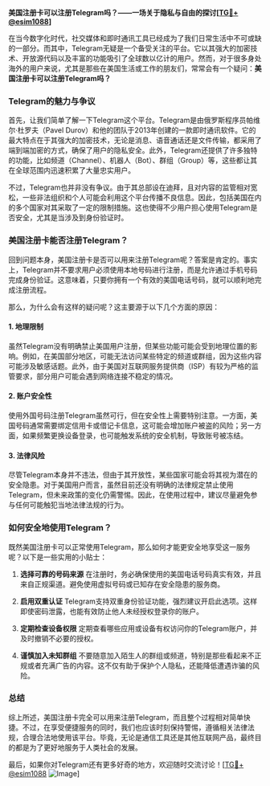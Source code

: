**美国注册卡可以注册Telegram吗？——一场关于隐私与自由的探讨[[TG💪+ @esim1088](https://t.me/s/esim1088)]**

在当今数字化时代，社交媒体和即时通讯工具已经成为了我们日常生活中不可或缺的一部分。而其中，Telegram无疑是一个备受关注的平台。它以其强大的加密技术、开放源代码以及丰富的功能吸引了全球数以亿计的用户。然而，对于很多身处海外的用户来说，尤其是那些在美国生活或工作的朋友们，常常会有一个疑问：**美国注册卡可以注册Telegram吗？**

### Telegram的魅力与争议

首先，让我们简单了解一下Telegram这个平台。Telegram是由俄罗斯程序员帕维尔·杜罗夫（Pavel Durov）和他的团队于2013年创建的一款即时通讯软件。它的最大特点在于其强大的加密技术，无论是消息、语音通话还是文件传输，都采用了端到端加密的方式，确保了用户的隐私安全。此外，Telegram还提供了许多独特的功能，比如频道（Channel）、机器人（Bot）、群组（Group）等，这些都让其在全球范围内迅速积累了大量忠实用户。

不过，Telegram也并非没有争议。由于其总部设在迪拜，且对内容的监管相对宽松，一些非法组织和个人可能会利用这个平台传播不良信息。因此，包括美国在内的多个国家对其采取了一定的限制措施。这也使得不少用户担心使用Telegram是否安全，尤其是当涉及到身份验证时。

### 美国注册卡能否注册Telegram？

回到问题本身，美国注册卡是否可以用来注册Telegram呢？答案是肯定的。事实上，Telegram并不要求用户必须使用本地号码进行注册，而是允许通过手机号码完成身份验证。这意味着，只要你拥有一个有效的美国电话号码，就可以顺利地完成注册流程。

那么，为什么会有这样的疑问呢？这主要源于以下几个方面的原因：

#### 1. **地理限制**
虽然Telegram没有明确禁止美国用户注册，但某些功能可能会受到地理位置的影响。例如，在美国部分地区，可能无法访问某些特定的频道或群组，因为这些内容可能涉及敏感话题。此外，由于美国对互联网服务提供商（ISP）有较为严格的监管要求，部分用户可能会遇到网络连接不稳定的情况。

#### 2. **账户安全性**
使用外国号码注册Telegram虽然可行，但在安全性上需要特别注意。一方面，美国号码通常需要绑定信用卡或借记卡信息，这可能会增加账户被盗的风险；另一方面，如果频繁更换设备登录，也可能触发系统的安全机制，导致账号被冻结。

#### 3. **法律风险**
尽管Telegram本身并不违法，但由于其开放性，某些国家可能会将其视为潜在的安全隐患。对于美国用户而言，虽然目前还没有明确的法律规定禁止使用Telegram，但未来政策的变化仍需警惕。因此，在使用过程中，建议尽量避免参与任何可能触犯当地法律法规的行为。

### 如何安全地使用Telegram？

既然美国注册卡可以正常使用Telegram，那么如何才能更安全地享受这一服务呢？以下是一些实用的小贴士：

1. **选择可靠的号码来源**
   在注册时，务必确保使用的美国电话号码真实有效，并且来自正规渠道。避免使用虚拟号码或已知存在安全隐患的服务商。

2. **启用双重认证**
   Telegram支持双重身份验证功能，强烈建议开启此选项。这样即使密码泄露，也能有效防止他人未经授权登录你的账户。

3. **定期检查设备权限**
   定期查看哪些应用或设备有权访问你的Telegram账户，并及时撤销不必要的授权。

4. **谨慎加入未知群组**
   不要随意加入陌生人的群组或频道，特别是那些看起来不正规或者充满广告的内容。这不仅有助于保护个人隐私，还能降低遭遇诈骗的风险。

### 总结

综上所述，美国注册卡完全可以用来注册Telegram，而且整个过程相对简单快捷。不过，在享受便捷服务的同时，我们也应该时刻保持警惕，遵循相关法律法规，合理合法地使用该平台。毕竟，无论是通信工具还是其他互联网产品，最终目的都是为了更好地服务于人类社会的发展。

最后，如果你对Telegram还有更多好奇的地方，欢迎随时交流讨论！[[TG💪+ @esim1088](https://t.me/s/esim1088) ![Image](https://i.postimg.cc/4NQfJmqS/Snipaste-2025-05-13-00-14-12.png)]